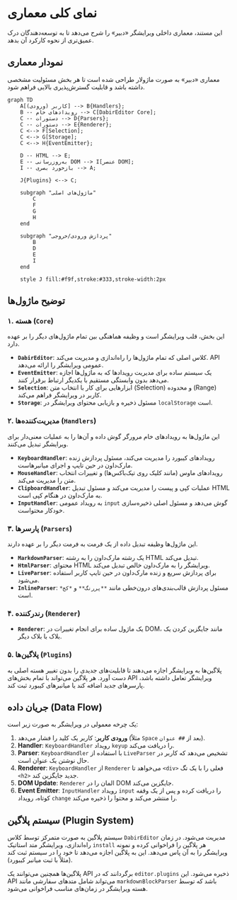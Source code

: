 # نمای کلی معماری

این مستند، معماری داخلی ویرایشگر «دبیر» را شرح می‌دهد تا به توسعه‌دهندگان درک عمیق‌تری از نحوه کارکرد آن بدهد.

## نمودار معماری

معماری «دبیر» به صورت ماژولار طراحی شده است تا هر بخش مسئولیت مشخصی داشته باشد و قابلیت گسترش‌پذیری بالایی فراهم شود.

```mermaid
graph TD
    A[کاربر (ورودی)] --> B{Handlers};
    B -- رویدادهای خام --> C[DabirEditor Core];
    C -- دستورات --> D{Parsers};
    C -- دستورات --> E{Renderer};
    C <--> F[Selection];
    C <--> G[Storage];
    C <--> H{EventEmitter};
    
    D -- HTML --> E;
    E -- به‌روزرسانی DOM --> I[عنصر DOM];
    I -- بازخورد بصری --> A;

    J{Plugins} <--> C;

    subgraph "ماژول‌های اصلی"
        C
        F
        G
        H
    end

    subgraph "پردازش ورودی/خروجی"
        B
        D
        E
        I
    end

    style J fill:#f9f,stroke:#333,stroke-width:2px
```

## توضیح ماژول‌ها

### ۱. هسته (`Core`)

این بخش، قلب ویرایشگر است و وظیفه هماهنگی بین تمام ماژول‌های دیگر را بر عهده دارد.

-   **`DabirEditor`**: کلاس اصلی که تمام ماژول‌ها را راه‌اندازی و مدیریت می‌کند. API عمومی ویرایشگر را ارائه می‌دهد.
-   **`EventEmitter`**: یک سیستم ساده برای مدیریت رویدادها که به ماژول‌ها اجازه می‌دهد بدون وابستگی مستقیم با یکدیگر ارتباط برقرار کنند.
-   **`Selection`**: ابزارهایی برای کار با انتخاب متن (Selection) و محدوده (Range) کاربر در ویرایشگر فراهم می‌کند.
-   **`Storage`**: مسئول ذخیره و بازیابی محتوای ویرایشگر در `localStorage` است.

### ۲. مدیریت‌کننده‌ها (`Handlers`)

این ماژول‌ها به رویدادهای خام مرورگر گوش داده و آن‌ها را به عملیات معنی‌دار برای ویرایشگر تبدیل می‌کنند.

-   **`KeyboardHandler`**: رویدادهای کیبورد را مدیریت می‌کند، مسئول پردازش زنده مارک‌داون در حین تایپ و اجرای میانبرهاست.
-   **`MouseHandler`**: رویدادهای ماوس (مانند کلیک روی تیک‌باکس‌ها) و تغییرات انتخاب متن را مدیریت می‌کند.
-   **`ClipboardHandler`**: عملیات کپی و پیست را مدیریت می‌کند و مسئول تبدیل HTML به مارک‌داون در هنگام کپی است.
-   **`InputHandler`**: به رویداد عمومی `input` گوش می‌دهد و مسئول اصلی ذخیره‌سازی خودکار محتواست.

### ۳. پارسرها (`Parsers`)

این ماژول‌ها وظیفه تبدیل داده از یک فرمت به فرمت دیگر را بر عهده دارند.

-   **`MarkdownParser`**: یک رشته مارک‌داون را به رشته HTML تبدیل می‌کند.
-   **`HtmlParser`**: محتوای HTML ویرایشگر را به مارک‌داون خالص تبدیل می‌کند.
-   **`LiveParser`**: برای پردازش سریع و زنده مارک‌داون در حین تایپ کاربر استفاده می‌شود.
-   **`InlineParser`**: مسئول پردازش قالب‌بندی‌های درون‌خطی مانند `**پررنگ**` و `*کج*` است.

### ۴. رندرکننده (`Renderer`)

-   **`Renderer`**: یک ماژول ساده برای انجام تغییرات در DOM، مانند جایگزین کردن یک بلاک با بلاک دیگر.

### ۵. پلاگین‌ها (`Plugins`)

پلاگین‌ها به ویرایشگر اجازه می‌دهند تا قابلیت‌های جدیدی را بدون تغییر هسته اصلی به دست آورد. هر پلاگین می‌تواند با تمام بخش‌های API ویرایشگر تعامل داشته باشد، پارسرهای جدید اضافه کند یا میانبرهای کیبورد ثبت کند.

## جریان داده (Data Flow)

یک چرخه معمولی در ویرایشگر به صورت زیر است:

1.  **ورودی کاربر**: کاربر یک کلید را فشار می‌دهد (مثلاً `Space` بعد از `## عنوان`).
2.  **Handler**: `KeyboardHandler` رویداد `keyup` را دریافت می‌کند.
3.  **Parser**: `KeyboardHandler` با استفاده از `LiveParser` تشخیص می‌دهد که کاربر در حال نوشتن یک عنوان است.
4.  **Renderer**: `KeyboardHandler` از `Renderer` می‌خواهد تا `<div>` فعلی را با یک تگ `<h2>` جدید جایگزین کند.
5.  **DOM Update**: `Renderer` المان را در DOM جایگزین می‌کند.
6.  **Event Emitter**: `InputHandler` رویداد `input` را دریافت کرده و پس از یک وقفه کوتاه، رویداد `change` را منتشر می‌کند و محتوا را ذخیره می‌کند.

## سیستم پلاگین (Plugin System)

سیستم پلاگین به صورت متمرکز توسط کلاس `DabirEditor` مدیریت می‌شود. در زمان راه‌اندازی، ویرایشگر متد استاتیک `install` هر پلاگین را فراخوانی کرده و نمونه ویرایشگر را به آن پاس می‌دهد. این به پلاگین اجازه می‌دهد تا خود را در سیستم ثبت کند (مثلاً با ثبت میانبر کیبورد).

پلاگین‌ها همچنین می‌توانند یک API برگردانند که در `editor.plugins` ذخیره می‌شود. این API می‌تواند شامل متدهای سفارشی مانند `markdownBlockParser` باشد که توسط هسته ویرایشگر در زمان‌های مناسب فراخوانی می‌شود.
